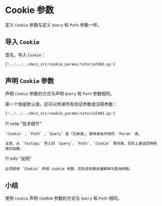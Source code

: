 # Cookie 参数

 定义 `Cookie` 参数与定义 `Query` 和 `Path` 参数一样。

## 导入 `Cookie`

首先，导入 `Cookie`：

```Python hl_lines="3"
{!../../../docs_src/cookie_params/tutorial001.py!}
```

## 声明 `Cookie` 参数

声明 `Cookie` 参数的方式与声明 `Query` 和 `Path` 参数相同。

第一个值是默认值，还可以传递所有验证参数或注释参数：


```Python hl_lines="9"
{!../../../docs_src/cookie_params/tutorial001.py!}
```

!!! note "技术细节"

    `Cookie` 、`Path` 、`Query` 是「兄弟类」，都继承自共用的 `Param` 类。
    
    注意，从 `fastapi` 导入的 `Query`、`Path`、`Cookie` 等对象，实际上是返回特殊类的函数。

!!! info "说明"

    必须使用 `Cookie` 声明 cookie 参数，否则该参数会被解释为查询参数。

## 小结

使用 `Cookie` 声明 cookie 参数的方式与 `Query` 和 `Path` 相同。
